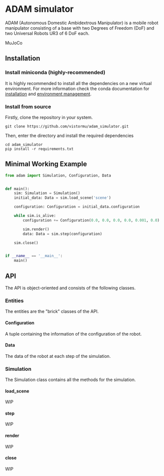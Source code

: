 # ADAM simulator

ADAM (Autonomous Domestic Ambidextrous Manipulator) is a mobile robot manipulator consisting of a base with two Degrees of Freedom (DoF) and two Universal Robots UR3 of 6 DoF each.

MuJoCo

## Installation

### Install miniconda (highly-recommended)
It is highly recommended to install all the dependencies on a new virtual environment. For more information check the conda documentation for [installation](https://conda.io/projects/conda/en/latest/user-guide/install/index.html) and [environment management](https://conda.io/projects/conda/en/latest/user-guide/tasks/manage-environments.html).

### Install from source
Firstly, clone the repository in your system.
```
git clone https://github.com/vistormu/adam_simulator.git
```

Then, enter the directory and install the required dependencies
```
cd adam_simulator
pip install -r requirements.txt
```

## Minimal Working Example
```python
from adam import Simulation, Configuration, Data


def main():
    sim: Simulation = Simulation()
    initial_data: Data = sim.load_scene('scene')

    configuration: Configuration = initial_data.configuration

    while sim.is_alive:
        configuration += Configuration(0.0, 0.0, 0.0, 0.0, 0.001, 0.0)

        sim.render()
        data: Data = sim.step(configuration)

    sim.close()


if __name__ == '__main__':
    main()
```

## API
The API is object-oriented and consists of the following classes.

### Entities
The entities are the "brick" classes of the API.

#### Configuration
A tuple containing the information of the configuration of the robot.

#### Data
The data of the robot at each step of the simulation.

### Simulation
The Simulation class contains all the methods for the simulation.

#### load_scene
WIP

#### step
WIP

#### render
WIP

#### close
WIP